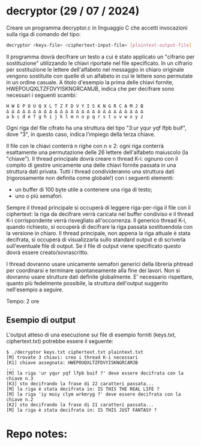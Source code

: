 # decryptor (29 / 07 / 2024)
Creare un programma decryptor.c in linguaggio C che accetti invocazioni sulla riga di comando del tipo:
```bash
decryptor <keys-file> <ciphertext-input-file> [plaintext-output-file]
```
Il programma dovrà decifrare un testo a cui è stato applicato un "cifrario per sostituzione" utilizzando le chiavi riportate nel file specificato.
In un cifrario per sostituzione le lettere dell'alfabeto nel messaggio in chiaro originale vengono sostituite con quelle di un alfabeto in cui le lettere sono permutate in un ordine casuale.
A titolo d'esempio la prima delle chiavi fornite, HWEPOUQXLTZFDVYISKNGRCAMJB, indica che per decifrare sono necessari i seguenti scambi:
```
H W E P O U Q X L T Z F D V Y I S K N G R C A M J B
∆ ∆ ∆ ∆ ∆ ∆ ∆ ∆ ∆ ∆ ∆ ∆ ∆ ∆ ∆ ∆ ∆ ∆ ∆ ∆ ∆ ∆ ∆ ∆ ∆ ∆
a b c d e f g h i j k l m n o p q r s t u v w x y z
```
Ogni riga del file cifrato ha una struttura del tipo "3:ur yqur yqf lfpb buif", dove "3", in questo caso, indica l'impiego della terza chiave.

Il file con le chiavi conterrà n righe con n ≥ 2: ogni riga conterrà esattamente una permutazione delle 26 lettere dell'alfabeto maiuscolo (la "chiave").
Il thread principale dovrà creare n thread K-i: ognuno con il compito di gestire unicamente una delle chiavi fornite passata in una struttura dati privata.
Tutti i thread condivideranno una struttura dati (rigorosamente non definita come globale!) con i seguenti elementi:
- un buffer di 100 byte utile a contenere una riga di testo;
- uno o più semafori.

Sempre il thread principale si occuperà di leggere riga-per-riga il file con il ciphertext: la riga da decifrare verrà caricata nel buffer condiviso e il thread K-i corrispondente verrà risvegliato all'occorrenza.
Il generico thread K-i, quando richiesto, si occuperà di decifrare la riga passata sostituendola con la versione in chiaro.
Il thread principale, non appena la riga attuale è stata decifrata, si occuperà di visualizzarla sullo standard output e di scriverla sull'eventuale file di output.
Se il file di output viene specificato questo dovrà essere creato/sovrascritto.

I thread dovranno usare unicamente semafori generici della libreria phtread per coordinarsi e terminare spontaneamente alla fine dei lavori.
Non si dovranno usare strutture dati definite globalmente. E' necessario rispettare, quanto più fedelmente possibile, la struttura dell'output suggerito nell'esempio a seguire.

Tempo: 2 ore

## Esempio di output
L'output atteso di una esecuzione sui file di esempio forniti (keys.txt, ciphertext.txt) potrebbe essere il seguente:
```
$ ./decryptor keys.txt ciphertext.txt plaintext.txt
[M] trovate 3 chiavi: creo i thread K-i necessari
[K1] chiave assegnata: HWEPOUQXLTZFDVYISKNGRCAMJB
...
[M] la riga 'ur yqur yqf lfpb buif ?' deve essere decifrata con la chiave n.3
[K3] sto decifrando la frase di 22 caratteri passata...
[M] la riga è stata decifrata in: IS THIS THE REAL LIFE ?
[M] la riga 'iy moiy clym wrkmryg ?' deve essere decifrata con la chiave n.2
[K2] sto decifrando la frase di 21 caratteri passata...
[M] la riga è stata decifrata in: IS THIS JUST FANTASY ?
```

# Repo notes: